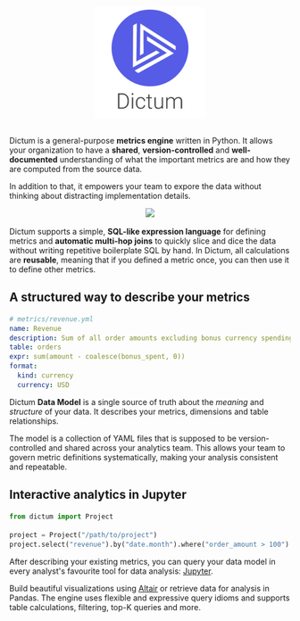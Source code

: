 <p align="center">
<img src="docs/docs/assets/dictum-logo-text.png" width="200" style="margin: 1em">
</p>

Dictum is a general-purpose __metrics engine__ written in Python.
It allows your organization to have a __shared__, __version-controlled__ and
__well-documented__ understanding of what the important metrics are and
how they are computed from the source data.

In addition to that, it empowers your team to expore the data without
thinking about distracting implementation details.

<p align="center">
<img src="docs/docs/assets/demo.gif" width="600">
</p>

Dictum supports a simple, __SQL-like expression language__ for defining
metrics and __automatic multi-hop joins__ to quickly slice and dice the data
without writing repetitive boilerplate SQL by hand. In Dictum, all calculations
are __reusable__, meaning that if you defined a metric once, you can then use
it to define other metrics.


## A structured way to describe your metrics

```yaml
# metrics/revenue.yml
name: Revenue
description: Sum of all order amounts excluding bonus currency spending.
table: orders
expr: sum(amount - coalesce(bonus_spent, 0))
format:
  kind: currency
  currency: USD
```

Dictum __Data Model__ is a single source of truth about
the _meaning_ and _structure_ of your data. It describes your metrics, dimensions and table relationships.

The model is a collection of YAML files that is supposed to be version-controlled and shared across your analytics team. This allows your team to govern metric definitions systematically, making your analysis consistent and repeatable.


## Interactive analytics in Jupyter

```py
from dictum import Project

project = Project("/path/to/project")
project.select("revenue").by("date.month").where("order_amount > 100")
```

After describing your existing metrics, you can query your data model in
every analyst's favourite tool for data analysis: [Jupyter](https://jupyter.org).

Build beautiful visualizations using [Altair](https://altair-viz.github.io/) or retrieve
data for analysis in Pandas. The engine uses flexible and expressive query idioms and
supports table calculations, filtering, top-K queries and more.
